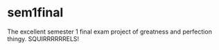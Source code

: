 # sem1final
The excellent semester 1 final exam project of greatness and perfection thingy. SQUIRRRRRRELS!
